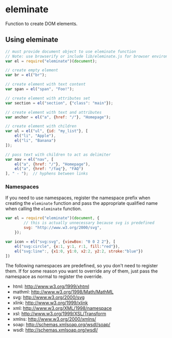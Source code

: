 eleminate
=========
Function to create DOM elements.

Using eleminate
---------------

```js
// must provide document object to use eleminate function
// Note: use browserify or include lib/eleminate.js for browser environment
var el = require("eleminate")(document);

// create empty element
var br = el("br");

// create element with text content
var span = el("span", "Foo!");

// create element with attributes set
var section = el("section", {"class": "main"});

// create element with text and attributes
var anchor = el("a", {href: "/"}, "Homepage");

// create element with children
var ul = el("ul", {id: "my_list"}, [
    el("li", "Apple"),
    el("li", "Banana")
]);

// pass text with children to act as delimiter
var nav = el("nav", [
    el("a", {href: "/"}, "Homepage"),
    el("a", {href: "/faq"}, "FAQ")
], " - ");  // hyphens between links
```

### Namespaces

If you need to use namespaces, register the namespace prefix when creating the
`eleminate` function and pass the appropriate qualified name when calling the
`eleminate` function.

```js
var el = require("eleminate")(document, {
        // this is actually unnecessary because svg is predefined
        svg: "http://www.w3.org/2000/svg",
    });

var icon = el("svg:svg", {viewBox: "0 0 2 2"}, [
    el("svg:circle", {x:1, y:1, r:1, fill:"red"}),
    el("svg:line":, {x1:0, y1:0, x2:2, y2:2, stroke:"blue"})
])
```

The following namespaces are predefined, so you don't need to register them.  If
for some reason you want to override any of them, just pass the namespace as
normal to register the override.

 * html: http://www.w3.org/1999/xhtml
 * mathml: http://www.w3.org/1998/Math/MathML
 * svg: http://www.w3.org/2000/svg
 * xlink: http://www.w3.org/1999/xlink
 * xml: http://www.w3.org/XML/1998/namespace
 * xsl: http://www.w3.org/1999/XSL/Transform
 * xmlns: http://www.w3.org/2000/xmlns/
 * soap: http://schemas.xmlsoap.org/wsdl/soap/
 * wsdl: http://schemas.xmlsoap.org/wsdl/

